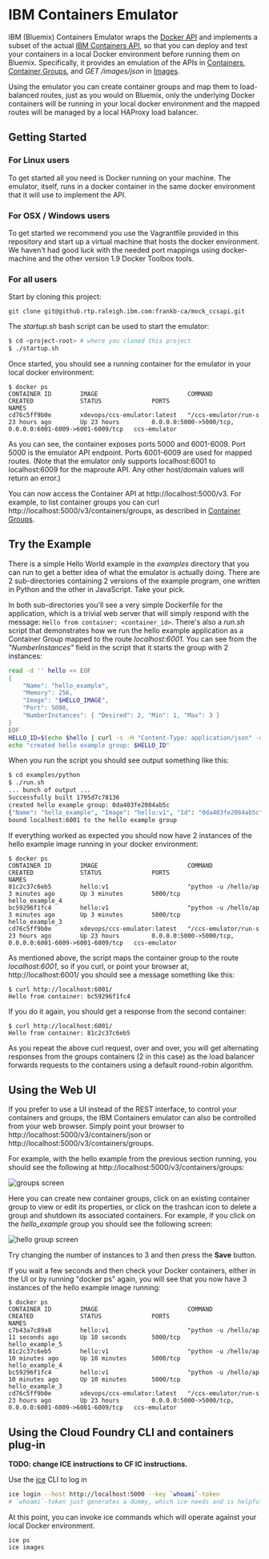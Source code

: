 # IBM Containers Emulator

IBM (Bluemix) Containers Emulator wraps the [Docker API](https://docs.docker.com/reference/api/docker_remote_api/) and implements a subset of the actual [IBM Containers API](https://www.ng.bluemix.net/docs/containers/container_index.html), so that you can deploy and test your containers in a local Docker environment before running them on Bluemix. Specifically, it provides an emulation of the APIs in [Containers](http://ccsapi-doc.mybluemix.net/#!/Containers), [Container Groups](http://ccsapi-doc.mybluemix.net/#!/Container_Groups), and *GET /images/json* in [Images](http://ccsapi-doc.mybluemix.net/#!/Images).

Using the emulator you can create container groups and map them to load-balanced routes, just as you would on Bluemix, only the underlying Docker containers will be running in your local docker environment and the mapped routes will be managed by a local HAProxy load balancer.

## Getting Started

### For Linux users

To get started all you need is Docker running on your machine. The emulator, itself, runs in a docker container in the same docker environment that it will use to implement the API.

### For OSX / Windows users

To get started we recommend you use the Vagrantfile provided in this repository and start up a virtual machine that hosts the docker environment. We haven't had good luck with the needed port mappings using docker-machine and the other version 1.9 Docker Toolbox tools.

### For all users

Start by cloning this project:
```
git clone git@github.rtp.raleigh.ibm.com:frankb-ca/mock_ccsapi.git
```
The *startup.sh* bash script can be used to start the emulator:
```bash
$ cd <project-root> # where you cloned this project
$ ./startup.sh
```
Once started, you should see a running container for the emulator in your local docker environment:
```
$ docker ps
CONTAINER ID        IMAGE                         COMMAND                CREATED             STATUS              PORTS                                                      NAMES
cd76c5ff9b0e        xdevops/ccs-emulator:latest   "/ccs-emulator/run-s   23 hours ago        Up 23 hours         0.0.0.0:5000->5000/tcp, 0.0.0.0:6001-6009->6001-6009/tcp   ccs-emulator
```
As you can see, the container exposes ports 5000 and 6001-6009. Port 5000 is the emulator API endpoint. Ports 6001-6009 are used for mapped routes. (Note that the emulator only supports localhost:6001 to localhost:6009 for the maproute API. Any other host/domain values will return an error.)

You can now access the Container API at http://localhost:5000/v3. For example, to list container groups you can curl http://localhost:5000/v3/containers/groups, as described in [Container Groups](http://ccsapi-doc.mybluemix.net/#!/Container_Groups).

## Try the Example

There is a simple Hello World example in the *examples* directory that you can run to get a better idea of what the emulator is actually doing. There are 2 sub-directories containing 2 versions of the example program, one written in Python and the other in JavaScript. Take your pick.

In both sub-directories you'll see a very simple Dockerfile for the application, which is a trivial web server that will simply respond with the message: ```Hello from container: <container_id>```. There's also a *run.sh* script that demonstrates how we run the hello example application as a Container Group mapped to the route *localhost:6001*. You can see from the *"NumberInstances"* field in the script that it starts the group with 2 instances:
```bash
read -d '' hello << EOF
{
    "Name": "hello_example",
    "Memory": 256,
    "Image": "$HELLO_IMAGE",
    "Port": 5000,
    "NumberInstances": { "Desired": 2, "Min": 1, "Max": 3 }
}
EOF
HELLO_ID=$(echo $hello | curl -s -H "Content-Type: application/json" -d @- "${CCSAPI}/containers/groups" | sed -e 's/.*"Id": "\([^"]*\)",.*/\1/')
echo "created hello example group: $HELLO_ID"
```
When you run the script you should see output something like this:
```bash
$ cd examples/python
$ ./run.sh
... bunch of output ...
Successfully built 1795d7c78136
created hello example group: 0da403fe2084ab5c
{"Name": "hello_example", "Image": "hello:v1", "Id": "0da403fe2084ab5c", "NumberInstances": {"Desired": 2, "Min": 1, "Max": 3}, "Memory": 256, "Routes": ["localhost:6001"], "Port": 5000}
bound localhost:6001 to the hello example group
```
If everything worked as expected you should now have 2 instances of the hello example image running in your docker environment:
```
$ docker ps
CONTAINER ID        IMAGE                         COMMAND                CREATED             STATUS              PORTS                                                      NAMES
81c2c37c6eb5        hello:v1                      "python -u /hello/ap   3 minutes ago       Up 3 minutes        5000/tcp                                                   hello_example_4
bc59296f1fc4        hello:v1                      "python -u /hello/ap   3 minutes ago       Up 3 minutes        5000/tcp                                                   hello_example_3
cd76c5ff9b0e        xdevops/ccs-emulator:latest   "/ccs-emulator/run-s   23 hours ago        Up 23 hours         0.0.0.0:5000->5000/tcp, 0.0.0.0:6001-6009->6001-6009/tcp   ccs-emulator
```
As mentioned above, the script maps the container group to the route *localhost:6001*, so if you curl, or point your browser at, http://localhost:6001/ you should see a message something like this:
```
$ curl http://localhost:6001/
Hello from container: bc59296f1fc4
```
If you do it again, you should get a response from the second container:
```
$ curl http://localhost:6001/
Hello from container: 81c2c37c6eb5
```
As you repeat the above curl request, over and over, you will get alternating responses from the groups containers (2 in this case) as the load balancer forwards requests to the containers using a default round-robin algorithm.

## Using the Web UI

If you prefer to use a UI instead of the REST interface, to control your containers and groups, the IBM Containers emulator can also be controlled from your web browser. Simply point your browser to http://localhost:5000/v3/containers/json or http://localhost:5000/v3/containers/groups.

For example, with the hello example from the previous section running, you should see the following at http://localhost:5000/v3/containers/groups:

![groups screen](https://github.rtp.raleigh.ibm.com/frankb-ca/mock_ccsapi/raw/master/images/groups.jpg)

Here you can create new container groups, click on an existing container group to view or edit its properties, or click on the trashcan icon to delete a group and shutdown its associated containers. For example, if you click on the *hello_example* group you should see the following screen:

![hello group screen](https://github.rtp.raleigh.ibm.com/frankb-ca/mock_ccsapi/raw/master/images/hello_group.jpg)

Try changing the number of instances to 3 and then press the **Save** button.

If you wait a few seconds and then check your Docker containers, either in the UI or by running "docker ps" again, you will see that you now have 3 instances of the hello example image running:
```
$ docker ps
CONTAINER ID        IMAGE                         COMMAND                CREATED             STATUS              PORTS                                                      NAMES
c7b43a7c89a8        hello:v1                      "python -u /hello/ap   11 seconds ago      Up 10 seconds       5000/tcp                                                   hello_example_5
81c2c37c6eb5        hello:v1                      "python -u /hello/ap   10 minutes ago      Up 10 minutes       5000/tcp                                                   hello_example_4
bc59296f1fc4        hello:v1                      "python -u /hello/ap   10 minutes ago      Up 10 minutes       5000/tcp                                                   hello_example_3
cd76c5ff9b0e        xdevops/ccs-emulator:latest   "/ccs-emulator/run-s   23 hours ago        Up 23 hours         0.0.0.0:5000->5000/tcp, 0.0.0.0:6001-6009->6001-6009/tcp   ccs-emulator
```

## Using the Cloud Foundry CLI and containers plug-in

**TODO: change ICE instructions to CF IC instructions.**

Use the [ice](https://github.rtp.raleigh.ibm.com/project-alchemy/ccscli) CLI to log in
```bash
ice login --host http://localhost:5000 --key `whoami`-token
# `whoami`-token just generates a dummy, which ice needs and is helpful for logging and simulating multi-user function.
```
At this point, you can invoke ice commands which will operate against your local Docker environment.
```
ice ps
ice images
```
